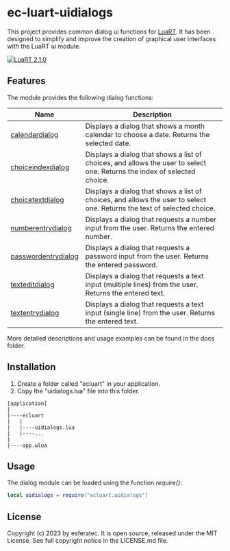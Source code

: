 # ec-luart-uidialogs

This project provides common dialog ui functions for [LuaRT](https://www.luart.org/).
It has been designed to simplify and improve the creation of graphical user interfaces with the LuaRT ui module.

[![LuaRT 2.1.0](https://badgen.net/badge/LuaRT/2.1.0/blue)](https://github.com/samyeyo/LuaRT)

## Features

The module provides the following dialog functions:

| Name | Description |
| --- | --- |
| [calendardialog](docs/calendardialog/README.md) | Displays a dialog that shows a month calendar to choose a date. Returns the selected date. |
| [choiceindexdialog](docs/choiceindexdialog/README.md) | Displays a dialog that shows a list of choices, and allows the user to select one. Returns the index of selected choice. |
| [choicetextdialog](docs/choicetextdialog/README.md) | Displays a dialog that shows a list of choices, and allows the user to select one. Returns the text of selected choice. |
| [numberentrydialog](docs/numberentrydialog/README.md) | Displays a dialog that requests a number input from the user. Returns the entered number. |
| [passwordentrydialog](docs/passwordentrydialog/README.md) | Displays a dialog that requests a password input from the user. Returns the entered password. |
| [texteditdialog](docs/texteditdialog/README.md) | Displays a dialog that requests a text input (multiple lines) from the user. Returns the entered text. |
| [textentrydialog](docs/textentrydialog/README.md) | Displays a dialog that requests a text input (single line) from the user. Returns the entered text. |

More detailed descriptions and usage examples can be found in the docs folder.

## Installation

1. Create a folder called "ecluart" in your application.
2. Copy the "uidialogs.lua" file into this folder.

```text
[application]
|
|----ecluart
|   |
|   |----uidialogs.lua
|   |----...
|
|----app.wlua
```

## Usage

The dialog module can be loaded using the function *require()*:

```lua
local uidialogs = require("ecluart.uidialogs") 
```

## License

Copyright (c) 2023 by esferatec.
It is open source, released under the MIT License.
See full copyright notice in the LICENSE.md file.
